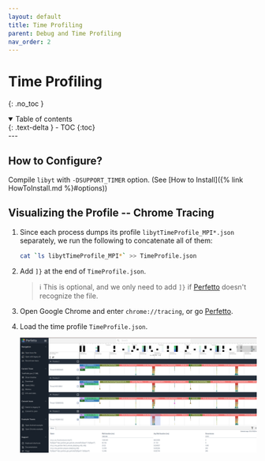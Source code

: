 ```yaml
---
layout: default
title: Time Profiling
parent: Debug and Time Profiling
nav_order: 2
---
```

# Time Profiling
{: .no_toc }
<details open markdown="block">
  <summary>
    Table of contents
  </summary>
  {: .text-delta }
- TOC
{:toc}
</details>
---

## How to Configure?

Compile `libyt` with `-DSUPPORT_TIMER` option. (See [How to Install]({% link HowToInstall.md %}#options))

## Visualizing the Profile -- Chrome Tracing
1. Since each process dumps its profile `libytTimeProfile_MPI*.json` separately, we run the following to concatenate all of them:
   ```bash
   cat `ls libytTimeProfile_MPI*` >> TimeProfile.json
   ```
2. Add `]}` at the end of `TimeProfile.json`.
   > :information_source: This is optional, and we only need to add `]}` if [Perfetto](https://ui.perfetto.dev/) doesn't recognize the file.
3. Open Google Chrome and enter `chrome://tracing`, or go [Perfetto](https://ui.perfetto.dev/).
4. Load the time profile `TimeProfile.json`.
   
   ![](../assets/imgs/TracingTimeProfile.png)
